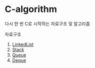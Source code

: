 # C-algorithm
다시 한 번 C로 시작하는 자료구조 및 알고리즘

자료구조
1. [LinkedList](./LinkedList)
2. [Stack](./Stack)
3. [Queue](./Queue)  
4. [Deque](./Deque)  
